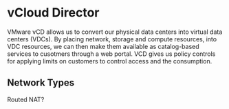 # vCloud Director

VMware vCD allows us to convert our physical data centers into virtual data centers (VDCs). By placing network, storage and compute resources, into VDC resources, we can then make them available as catalog-based services to cusotmers through a web portal. 
VCD gives us policy controls for applying limits on customers to control access and the consumption.

## Network Types

Routed NAT?